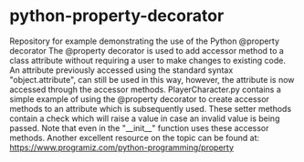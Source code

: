 # python-property-decorator
Repository for example demonstrating the use of the Python @property decorator  The @property decorator is used to add accessor method to a class attribute without requiring a user to make changes to existing code. An attribute previously accessed using the standard syntax "object.attribute", can still be used in this  way, however, the attribute is now accessed through the accessor methods.  PlayerCharacter.py contains a simple example of using the @property decorator to create accessor methods to an attribute which is subsequently used. These setter methods contain a check which will raise a value in case an invalid value is being passed. Note that even in the "\_\_init\_\_" function uses these accessor methods.  Another excellent resource on the topic can be found at: https://www.programiz.com/python-programming/property 

